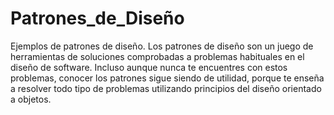 # Patrones_de_Diseño
Ejemplos de patrones de diseño.
Los patrones de diseño son un juego de herramientas de soluciones comprobadas a problemas habituales en el diseño de software. 
Incluso aunque nunca te encuentres con estos problemas, conocer los patrones sigue siendo de utilidad, 
porque te enseña a resolver todo tipo de problemas utilizando principios del diseño orientado a objetos.
